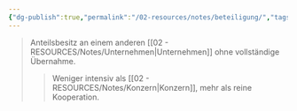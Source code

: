 ```yaml
---
{"dg-publish":true,"permalink":"/02-resources/notes/beteiligung/","tags":["wirtschaft/verflechtung"],"noteIcon":"","updated":"2025-08-26T16:35:24.128+02:00"}
---
```


>Anteilsbesitz an einem anderen [[02 - RESOURCES/Notes/Unternehmen\|Unternehmen]] ohne vollständige Übernahme.
>>Weniger intensiv als [[02 - RESOURCES/Notes/Konzern\|Konzern]], mehr als reine Kooperation.